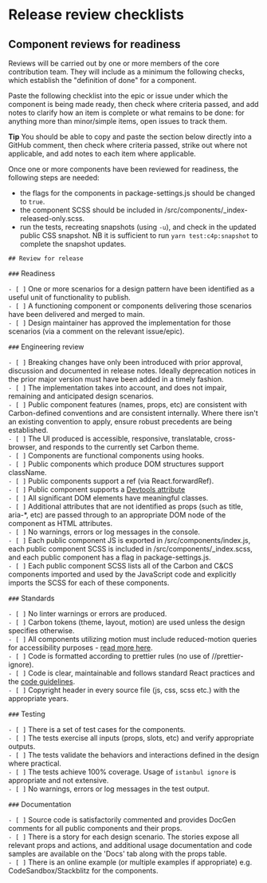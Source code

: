 # Release review checklists

## Component reviews for readiness

Reviews will be carried out by one or more members of the core contribution
team. They will include as a minimum the following checks, which establish the
"definition of done" for a component.

Paste the following checklist into the epic or issue under which the component
is being made ready, then check where criteria passed, and add notes to clarify
how an item is complete or what remains to be done: for anything more than
minor/simple items, open issues to track them.

**Tip** You should be able to copy and paste the section below directly into a
GitHub comment, then check where criteria passed, strike out where not
applicable, and add notes to each item where applicable.

Once one or more components have been reviewed for readiness, the following
steps are needed:

- the flags for the components in package-settings.js should be changed to
  `true`.
- the component SCSS should be included in
  /src/components/\_index-released-only.scss.
- run the tests, recreating snapshots (using `-u`), and check in the updated
  public CSS snapshot. NB it is sufficient to run `yarn test:c4p:snapshot` to
  complete the snapshot updates.

`## Review for release`

`###` Readiness

`- [ ]` One or more scenarios for a design pattern have been identified as a
useful unit of functionality to publish.\
`- [ ]` A functioning component or components delivering those scenarios have been
delivered and merged to main.\
`- [ ]` Design maintainer has approved the implementation for those scenarios
(via a comment on the relevant issue/epic).

`###` Engineering review

`- [ ]` Breaking changes have only been introduced with prior approval,
discussion and documented in release notes. Ideally deprecation notices in the
prior major version must have been added in a timely fashion.\
`- [ ]` The implementation takes into account, and does not impair, remaining and
anticipated design scenarios.\
`- [ ]` Public component features (names, props, etc) are consistent with
Carbon-defined conventions and are consistent internally. Where there isn't an
existing convention to apply, ensure robust precedents are being established.\
`- [ ]` The UI produced is accessible, responsive, translatable, cross-browser, and
responds to the currently set Carbon theme.\
`- [ ]` Components are functional components using hooks.\
`- [ ]` Public components which produce DOM structures support className.\
`- [ ]` Public components support a ref (via React.forwardRef).\
`- [ ]` Public component supports a [Devtools attribute](https://github.com/carbon-design-system/ibm-products/search?l=JavaScript&q=devtools&type=)
\
`- [ ]` All significant DOM elements have meaningful classes.\
`- [ ]` Additional attributes that are not identified as props (such as title, aria-\*,
etc) are passed through to an appropriate DOM node of the component as HTML attributes.\
`- [ ]` No warnings, errors or log messages in the console.\
`- [ ]` Each public component JS is exported in /src/components/index.js, each public
component SCSS is included in /src/components/\_index.scss, and each public component
has a flag in package-settings.js.\
 `- [ ]` Each public component SCSS lists all of the Carbon and C&CS components imported
and used by the JavaScript code and explicitly imports the SCSS for each of these
components.

`###` Standards

`- [ ]` No linter warnings or errors are produced.\
`- [ ]` Carbon tokens (theme, layout, motion) are used unless the design specifies
otherwise.\
`- [ ]` All components utilizing motion must include reduced-motion queries for
accessibility purposes -
[read more here](https://developer.mozilla.org/en-US/docs/Web/CSS/@media/prefers-reduced-motion).\
`- [ ]` Code is formatted according to prettier rules (no use of //prettier-ignore).\
`- [ ]` Code is clear, maintainable and follows standard React practices and the
[code guidelines](https://github.com/carbon-design-system/ibm-products/blob/master/docs/CODE_GUIDELINES.md).\
`- [ ]` Copyright header in every source file (js, css, scss etc.) with the appropriate
years.

`###` Testing

`- [ ]` There is a set of test cases for the components.\
`- [ ]` The tests exercise all inputs (props, slots, etc) and verify appropriate
outputs.\
`- [ ]` The tests validate the behaviors and interactions defined in the design
where practical.\
`- [ ]` The tests achieve 100% coverage. Usage of `istanbul ignore` is appropriate
and not extensive.\
`- [ ]` No warnings, errors or log messages in the test output.

`###` Documentation

`- [ ]` Source code is satisfactorily commented and provides DocGen comments for
all public components and their props.\
`- [ ]` There is a story for each design scenario. The stories expose all relevant
props and actions, and additional usage documentation and code samples are available
on the 'Docs' tab along with the props table.\
`- [ ]` There is an online example (or multiple examples if appropriate) e.g.
CodeSandbox/Stackblitz for the components.
